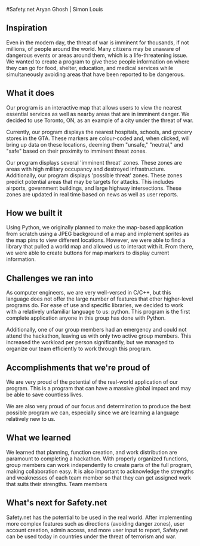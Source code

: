 #Safety.net
Aryan Ghosh | Simon Louis

## Inspiration
Even in the modern day, the threat of war is imminent for thousands, if not millions, of people around the world. Many citizens may be unaware of dangerous events or areas around them, which is a life-threatening issue. We wanted to create a program to give these people information on where they can go for food, shelter, education, and medical services while simultaneously avoiding areas that have been reported to be dangerous.

## What it does
Our program is an interactive map that allows users to view the nearest essential services as well as nearby areas that are in imminent danger. We decided to use Toronto, ON, as an example of a city under the threat of war.

Currently, our program displays the nearest hospitals, schools, and grocery stores in the GTA. These markers are colour-coded and, when clicked, will bring up data on these locations, deeming them "unsafe," "neutral," and "safe" based on their proximity to imminent threat zones.

Our program displays several 'imminent threat' zones. These zones are areas with high military occupancy and destroyed infrastructure.
Additionally, our program displays 'possible threat' zones. These zones predict potential areas that may be targets for attacks. This includes airports, government buildings, and large highway intersections.
These zones are updated in real time based on news as well as user reports. 


## How we built it
Using Python, we originally planned to make the map-based application from scratch using a JPEG background of a map and implement sprites as the map pins to view different locations. However, we were able to find a library that pulled a world map and allowed us to interact with it. From there, we were able to create buttons for map markers to display current information.


## Challenges we ran into
As computer engineers, we are very well-versed in C/C++, but this language does not offer the large number of features that other higher-level programs do. For ease of use and specific libraries, we decided to work with a relatively unfamiliar language to us: python. This program is the first complete application anyone in this group has done with Python. 

Additionally, one of our group members had an emergency and could not attend the hackathon, leaving us with only two active group members. This increased the workload per person significantly, but we managed to organize our team efficiently to work through this program. 

## Accomplishments that we're proud of
We are very proud of the potential of the real-world application of our program. This is a program that can have a massive global impact and may be able to save countless lives. 

We are also very proud of our focus and determination to produce the best possible program we can, especially since we are learning a language relatively new to us.

## What we learned
We learned that planning, function creation, and work distribution are paramount to completing a hackathon. With properly organized functions, group members can work independently to create parts of the full program, making collaboration easy.
It is also important to acknowledge the strengths and weaknesses of each team member so that they can get assigned work that suits their strengths. Team members 

## What's next for Safety.net
Safety.net has the potential to be used in the real world. After implementing more complex features such as directions (avoiding danger zones), user account creation, admin access, and more user input to report, Safety.net can be used today in countries under the threat of terrorism and war. 
